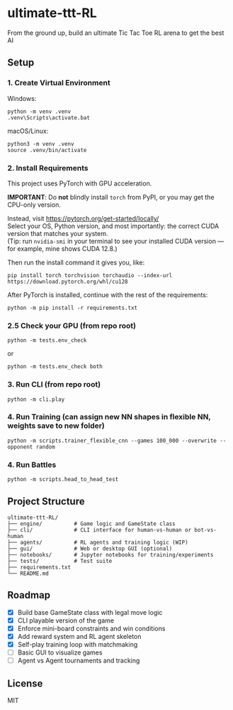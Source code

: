 # ultimate-ttt-RL
From the ground up, build an ultimate Tic Tac Toe RL arena to get the best AI

## Setup

### 1. Create Virtual Environment

Windows:
```
python -m venv .venv
.venv\Scripts\activate.bat
```

macOS/Linux:
```
python3 -m venv .venv
source .venv/bin/activate
```

### 2. Install Requirements

This project uses PyTorch with GPU acceleration.

**IMPORTANT**: Do **not** blindly install `torch` from PyPI, or you may get the CPU-only version.

Instead, visit https://pytorch.org/get-started/locally/  
Select your OS, Python version, and most importantly: the correct CUDA version that matches your system.  
(Tip: run `nvidia-smi` in your terminal to see your installed CUDA version — for example, mine shows CUDA 12.8.)

Then run the install command it gives you, like:

```
pip install torch torchvision torchaudio --index-url https://download.pytorch.org/whl/cu128
```

After PyTorch is installed, continue with the rest of the requirements:

```
python -m pip install -r requirements.txt
```

### 2.5 Check your GPU (from repo root)
```
python -m tests.env_check
``` 
or
```
python -m tests.env_check both
``` 

### 3. Run CLI (from repo root)
```
python -m cli.play
```

### 4. Run Training (can assign new NN shapes in flexible NN, weights save to new folder)
```
python -m scripts.trainer_flexible_cnn --games 100_000 --overwrite --opponent random
```

### 4. Run Battles
```
python -m scripts.head_to_head_test
```

## Project Structure

```
ultimate-ttt-RL/
├── engine/          # Game logic and GameState class
├── cli/             # CLI interface for human-vs-human or bot-vs-human
├── agents/          # RL agents and training logic (WIP)
├── gui/             # Web or desktop GUI (optional)
├── notebooks/       # Jupyter notebooks for training/experiments
├── tests/           # Test suite
├── requirements.txt
└── README.md
```

## Roadmap

- [x] Build base GameState class with legal move logic
- [x] CLI playable version of the game
- [x] Enforce mini-board constraints and win conditions
- [x] Add reward system and RL agent skeleton
- [x] Self-play training loop with matchmaking
- [ ] Basic GUI to visualize games
- [ ] Agent vs Agent tournaments and tracking

## License

MIT